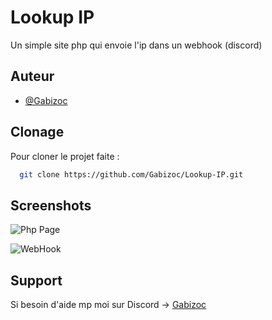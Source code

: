 
# Lookup IP

Un simple site php qui envoie l'ip dans un webhook (discord)


## Auteur

- [@Gabizoc](https://www.github.com/gabizoc)


## Clonage

Pour cloner le projet faite :

```bash
  git clone https://github.com/Gabizoc/Lookup-IP.git
```


## Screenshots

![Php Page](https://cdn.discordapp.com/attachments/1226510856796504094/1246767058688151562/image.png?ex=665d95ce&is=665c444e&hm=522b72c5d75e1bb9652b3b9c543d5ba27f870ebcf18e55356c27fd7f43ceb1d5&)

![WebHook](https://cdn.discordapp.com/attachments/1226510856796504094/1246767324707553312/image.png?ex=665d960e&is=665c448e&hm=6c76845e72e94aadb1d1ac288ad95741405e3301537bbcd375e26479e1fe05c5&)
## Support

Si besoin d'aide mp moi sur Discord -> [Gabizoc](https://bento.me/gabizoc)
